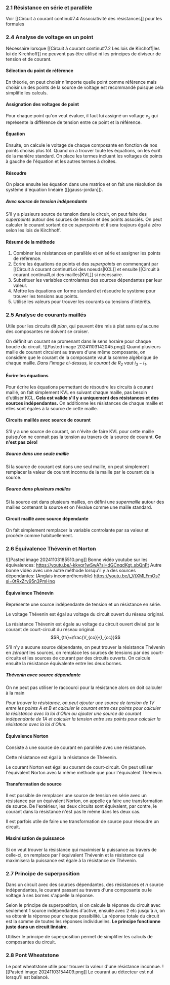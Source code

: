 ### 2.1 Résistance en série et parallèle
Voir [[Circuit à courant continu#7.4 Associativité des résistances]] pour les formules
### 2.4 Analyse de voltage en un point
Nécessaire lorsque [[Circuit à courant continu#7.2 Les lois de Kirchoff|les loi de Kirchhoff]] ne peuvent pas être utilisé ni les principes de diviseur de tension et de courant.
#### Sélection du point de référence
En théorie, on peut choisir n'importe quelle point comme référence mais choisir un des points de la source de voltage est recommandé puisque cela simplifie les calculs. 
#### Assignation des voltages de point
Pour chaque point qu'on veut évaluer, il faut lui assigné un voltage $v_x$ qui représente la différence de tension entre ce point et la référence. 

#### Équation
Ensuite, on calcule le voltage de chaque composante en fonction de nos points choisis plus tôt. Quand on a trouver toute les équations, on les écrit de la manière standard. On place les termes incluant les voltages de points à gauche de l'équation et les autres termes à droites. 
#### Résoudre
On place ensuite les équation dans une matrice et on fait une résolution de système d'équation linéaire ([[gauss-jordan]]). 

##### Avec source de tension indépendante
S'il y a plusieurs source de tension dans le circuit, on peut faire des *superpoints* autour des sources de tension et des points associés. On peut calculer le courant sortant de ce *superpoints* et il sera toujours égal à zéro selon les lois de Kirchhoff. 

#### Résumé de la méthode
1. Combiner les résistances en parallèle et en série et assigner les points de référence.
2. Écrire les équations de points et des *superpoints* en commençant par [[Circuit à courant continu#Loi des noeuds|KCL]] et ensuite [[Circuit à courant continu#Loi des mailles|KVL]] si nécessaire.
3. Substituer les variables controlantes des sources dépendantes par leur valeur.
4. Mettre les équations en forme standard et résoudre le système pour trouver les tensions aux points.
5. Utilisé les valeurs pour trouver les courants ou tensions d'intérêts.

### 2.5 Analyse de courants maillés
Utile pour les circuits dit *plan*, qui peuvent être mis à plat sans qu'aucune des composantes ne doivent se croiser.

On définit un  courant se promenant dans le sens horaire pour chaque boucle du circuit.
![[Pasted image 20241103142045.png]]
Quand plusieurs maille de courant circulent au travers d'une même composante, on considère que le courant de la composante vaut la somme algébrique de chaque maille. *Dans l'image ci-dessus, le courant de $R_2$ vaut $i_3-i_1$.* 

#### Écrire les équations
Pour écrire les équations permettant de résoudre les circuits à courant maillé, on fait simplement KVL en suivant chaque maille, pas besoin d'utiliser KCL. **Cela est valide s'il y a uniquement des résistances et des sources indépendantes.** On additionne les résistances de chaque maille et elles sont égales à la source de cette maille.

#### Circuits maillés avec source de courant
S'il y a une source de courant, on n'évite de faire KVL pour cette maille puisqu'on ne connait pas la tension au travers de la source de courant. **Ce n'est pas zéro!**

##### Source dans une seule maille
Si la source de courant est dans une seul maille, on peut simplement remplacer la valeur de courant inconnu de la maille par le courant de la source. 

##### Source dans plusieurs mailles
Si la source est dans plusieurs mailles, on défini une *supermaille* autour des mailles contenant la source et on l'évalue comme une maille standard.

#### Circuit maillé avec source dépendante
On fait simplement remplacer la variable controlante par sa valeur et procède comme habituellement.

### 2.6 Équivalence Thévenin et Norton
![[Pasted image 20241103185510.png]]
Bonne vidéo youtube sur les équivalences: https://youtu.be/-kkvqr1wSwA?si=dGCnqdKgt_sbQnFt
Autre bonne vidéo avec une autre méthode lorsqu'il y a des sources dépendantes: (Anglais incompréhensible) https://youtu.be/i_VtXMLFmOs?si=0tRxZrv95n3PmHnq
#### Équivalence Thénevin
Représente une source indépendante de tension et un résistance en série.

Le voltage Thévenin est égal au voltage du circuit ouvert du réseau original.

La résistance Thévenin est égale au voltage du circuit ouvert divisé par le courant de court-circuit du réseau original. $$R_{th}=\frac{V_{co}}{I_{cc}}$$

S'il n'y a aucune source dépendante, on peut trouver la résistance Thévenin en *zéroant* les sources, on remplace les sources de tensions par des court-circuits et les sources de courant par des circuits ouverts. On calcule ensuite la résistance équivalente entre les deux bornes.

##### Thévenin avec source dépendante
On ne peut pas utiliser le raccourci pour la résistance alors on doit calculer à la main

*Pour trouver la résistance, on peut ajouter une source de tension de $1V$ entre les points A et B et calculer le courant entre ces points pour calculer la résistance avec la loi d'Ohm ou ajouter une source de courant indépendante de $1A$  et calculer la tension entre ses points pour calculer la résistance avec la loi d'Ohm.*

#### Équivalence Norton
Consiste à une source de courant en parallèle avec une résistance.

Cette résistance est égal à la résistance de Thévenin.

Le courant Norton est égal au courant de court-circuit. On peut utiliser l'équivalent Norton avec la même méthode que pour l'équivalent Thénevin.

#### Transformation de source
Il est possible de remplacer une source de tension en série avec un résistance par un équivalent Norton, on appelle ça faire une transformation de source. De l'extérieur, les deux circuits sont équivalent, par contre, le courant dans la résistance n'est pas le même dans les deux cas.

Il est parfois utile de faire une transformation de source pour résoudre un circuit.

#### Maximisation de puissance
Si on veut trouver la résistance qui maximiser la puissance au travers de celle-ci, on remplace par l'équivalent Thévenin et la résistance qui maximisera la puissance est égale à la résistance de Thévenin.

### 2.7 Principe de superposition
Dans un circuit avec des sources dépendantes, des résistances et $n$ source indépendantes, le courant passant au travers d'une composante ou le voltage à ses bornes s'appelle la réponse. 

Selon le principe de superposition, si on calcule la réponse du circuit avec seulement 1 source indépendantes d'active, ensuite avec 2 etc jusqu'à $n$, on va obtenir la réponse pour chaque possibilité. La réponse totale du circuit est la somme de toutes les réponses individuelles. **Le principe fonctionne juste dans un circuit linéaire.** 

Utiliser le principe de superposition permet de simplifier les calculs de composantes du circuit.

### 2.8 Pont Wheatstone
Le pont wheatstone utile pour trouver la valeur d'une résistance inconnue. 
![[Pasted image 20241103154409.png]]
Le courant au détecteur est nul lorsqu'il est balancé.
